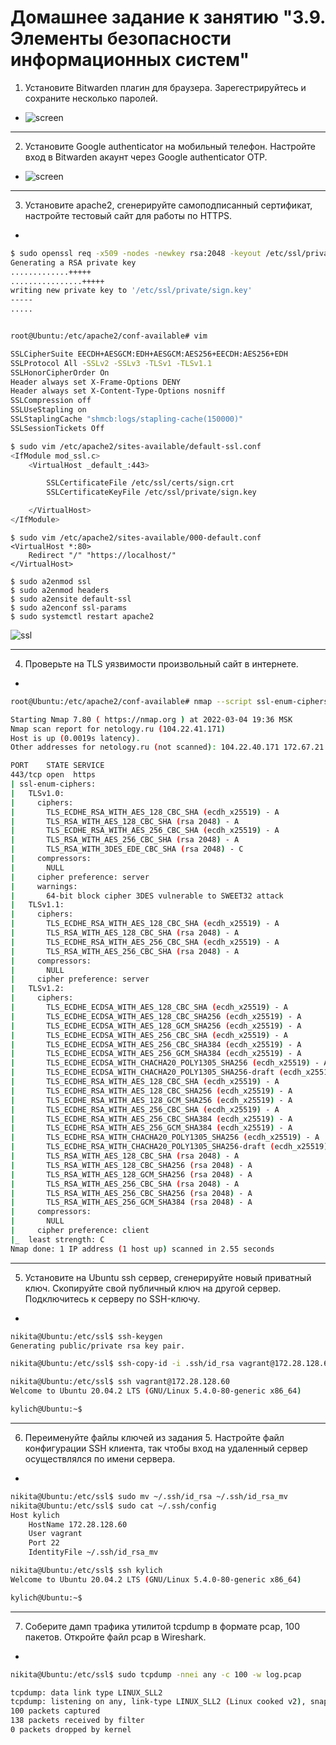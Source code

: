 # Домашнее задание к занятию "3.9. Элементы безопасности информационных систем"

1. Установите Bitwarden плагин для браузера. Зарегестрируйтесь и сохраните несколько паролей.
- ![screen](https://raw.githubusercontent.com/Kylich/devops-netology/main/03-sysadmin-09-security/1.jpg)
___
2. Установите Google authenticator на мобильный телефон. Настройте вход в Bitwarden акаунт через Google authenticator OTP.
- ![screen](https://raw.githubusercontent.com/Kylich/devops-netology/main/03-sysadmin-09-security/2.jpg)
___
3. Установите apache2, сгенерируйте самоподписанный сертификат, настройте тестовый сайт для работы по HTTPS.
-
```bash
$ sudo openssl req -x509 -nodes -newkey rsa:2048 -keyout /etc/ssl/private/sign.key -out /etc/ssl/certs/sign.crt
Generating a RSA private key
.............+++++
................+++++
writing new private key to '/etc/ssl/private/sign.key'
-----
.....
```
```bash

root@Ubuntu:/etc/apache2/conf-available# vim

SSLCipherSuite EECDH+AESGCM:EDH+AESGCM:AES256+EECDH:AES256+EDH
SSLProtocol All -SSLv2 -SSLv3 -TLSv1 -TLSv1.1
SSLHonorCipherOrder On
Header always set X-Frame-Options DENY
Header always set X-Content-Type-Options nosniff
SSLCompression off
SSLUseStapling on
SSLStaplingCache "shmcb:logs/stapling-cache(150000)"
SSLSessionTickets Off
```
```bash
$ sudo vim /etc/apache2/sites-available/default-ssl.conf
<IfModule mod_ssl.c>
    <VirtualHost _default_:443>

        SSLCertificateFile /etc/ssl/certs/sign.crt
        SSLCertificateKeyFile /etc/ssl/private/sign.key

    </VirtualHost>
</IfModule>
```
```shell
$ sudo vim /etc/apache2/sites-available/000-default.conf
<VirtualHost *:80>
    Redirect "/" "https://localhost/"
</VirtualHost>
```
```shell
$ sudo a2enmod ssl
$ sudo a2enmod headers
$ sudo a2ensite default-ssl
$ sudo a2enconf ssl-params
$ sudo systemctl restart apache2
```
![ssl](https://raw.githubusercontent.com/Kylich/devops-netology/main/03-sysadmin-09-security/ssl.jpg)
___
4. Проверьте на TLS уязвимости произвольный сайт в интернете.
-
```bash
root@Ubuntu:/etc/apache2/conf-available# nmap --script ssl-enum-ciphers -p 443 netology.ru

Starting Nmap 7.80 ( https://nmap.org ) at 2022-03-04 19:36 MSK
Nmap scan report for netology.ru (104.22.41.171)
Host is up (0.0019s latency).
Other addresses for netology.ru (not scanned): 104.22.40.171 172.67.21.207 2606:4700:10::ac43:15cf 2606:4700:10::6816:29ab 2606:4700:10::6816:28ab

PORT    STATE SERVICE
443/tcp open  https
| ssl-enum-ciphers:
|   TLSv1.0:
|     ciphers:
|       TLS_ECDHE_RSA_WITH_AES_128_CBC_SHA (ecdh_x25519) - A
|       TLS_RSA_WITH_AES_128_CBC_SHA (rsa 2048) - A
|       TLS_ECDHE_RSA_WITH_AES_256_CBC_SHA (ecdh_x25519) - A
|       TLS_RSA_WITH_AES_256_CBC_SHA (rsa 2048) - A
|       TLS_RSA_WITH_3DES_EDE_CBC_SHA (rsa 2048) - C
|     compressors:
|       NULL
|     cipher preference: server
|     warnings:
|       64-bit block cipher 3DES vulnerable to SWEET32 attack
|   TLSv1.1:
|     ciphers:
|       TLS_ECDHE_RSA_WITH_AES_128_CBC_SHA (ecdh_x25519) - A
|       TLS_RSA_WITH_AES_128_CBC_SHA (rsa 2048) - A
|       TLS_ECDHE_RSA_WITH_AES_256_CBC_SHA (ecdh_x25519) - A
|       TLS_RSA_WITH_AES_256_CBC_SHA (rsa 2048) - A
|     compressors:
|       NULL
|     cipher preference: server
|   TLSv1.2:
|     ciphers:
|       TLS_ECDHE_ECDSA_WITH_AES_128_CBC_SHA (ecdh_x25519) - A
|       TLS_ECDHE_ECDSA_WITH_AES_128_CBC_SHA256 (ecdh_x25519) - A
|       TLS_ECDHE_ECDSA_WITH_AES_128_GCM_SHA256 (ecdh_x25519) - A
|       TLS_ECDHE_ECDSA_WITH_AES_256_CBC_SHA (ecdh_x25519) - A
|       TLS_ECDHE_ECDSA_WITH_AES_256_CBC_SHA384 (ecdh_x25519) - A
|       TLS_ECDHE_ECDSA_WITH_AES_256_GCM_SHA384 (ecdh_x25519) - A
|       TLS_ECDHE_ECDSA_WITH_CHACHA20_POLY1305_SHA256 (ecdh_x25519) - A
|       TLS_ECDHE_ECDSA_WITH_CHACHA20_POLY1305_SHA256-draft (ecdh_x25519) - A
|       TLS_ECDHE_RSA_WITH_AES_128_CBC_SHA (ecdh_x25519) - A
|       TLS_ECDHE_RSA_WITH_AES_128_CBC_SHA256 (ecdh_x25519) - A
|       TLS_ECDHE_RSA_WITH_AES_128_GCM_SHA256 (ecdh_x25519) - A
|       TLS_ECDHE_RSA_WITH_AES_256_CBC_SHA (ecdh_x25519) - A
|       TLS_ECDHE_RSA_WITH_AES_256_CBC_SHA384 (ecdh_x25519) - A
|       TLS_ECDHE_RSA_WITH_AES_256_GCM_SHA384 (ecdh_x25519) - A
|       TLS_ECDHE_RSA_WITH_CHACHA20_POLY1305_SHA256 (ecdh_x25519) - A
|       TLS_ECDHE_RSA_WITH_CHACHA20_POLY1305_SHA256-draft (ecdh_x25519) - A
|       TLS_RSA_WITH_AES_128_CBC_SHA (rsa 2048) - A
|       TLS_RSA_WITH_AES_128_CBC_SHA256 (rsa 2048) - A
|       TLS_RSA_WITH_AES_128_GCM_SHA256 (rsa 2048) - A
|       TLS_RSA_WITH_AES_256_CBC_SHA (rsa 2048) - A
|       TLS_RSA_WITH_AES_256_CBC_SHA256 (rsa 2048) - A
|       TLS_RSA_WITH_AES_256_GCM_SHA384 (rsa 2048) - A
|     compressors:
|       NULL
|     cipher preference: client
|_  least strength: C
Nmap done: 1 IP address (1 host up) scanned in 2.55 seconds
```
___
5. Установите на Ubuntu ssh сервер, сгенерируйте новый приватный ключ. Скопируйте свой публичный ключ на другой сервер. Подключитесь к серверу по SSH-ключу.
-
```bash
nikita@Ubuntu:/etc/ssl$ ssh-keygen
Generating public/private rsa key pair.

nikita@Ubuntu:/etc/ssl$ ssh-copy-id -i .ssh/id_rsa vagrant@172.28.128.60

nikita@Ubuntu:/etc/ssl$ ssh vagrant@172.28.128.60
Welcome to Ubuntu 20.04.2 LTS (GNU/Linux 5.4.0-80-generic x86_64)

kylich@Ubuntu:~$
```
___
6. Переименуйте файлы ключей из задания 5. Настройте файл конфигурации SSH клиента, так чтобы вход на удаленный сервер осуществлялся по имени сервера.
-
```bash
nikita@Ubuntu:/etc/ssl$ sudo mv ~/.ssh/id_rsa ~/.ssh/id_rsa_mv
nikita@Ubuntu:/etc/ssl$ sudo cat ~/.ssh/config
Host kylich
    HostName 172.28.128.60
    User vagrant
    Port 22
    IdentityFile ~/.ssh/id_rsa_mv

nikita@Ubuntu:/etc/ssl$ ssh kylich
Welcome to Ubuntu 20.04.2 LTS (GNU/Linux 5.4.0-80-generic x86_64)

kylich@Ubuntu:~$
```
___
7. Соберите дамп трафика утилитой tcpdump в формате pcap, 100 пакетов. Откройте файл pcap в Wireshark.
-
```bash
nikita@Ubuntu:/etc/ssl$ sudo tcpdump -nnei any -c 100 -w log.pcap

tcpdump: data link type LINUX_SLL2
tcpdump: listening on any, link-type LINUX_SLL2 (Linux cooked v2), snapshot length 262144 bytes
100 packets captured
138 packets received by filter
0 packets dropped by kernel
```


